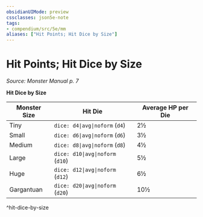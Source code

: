 ```yaml
---
obsidianUIMode: preview
cssclasses: json5e-note
tags:
- compendium/src/5e/mm
aliases: ["Hit Points; Hit Dice by Size"]
---
```

# Hit Points; Hit Dice by Size
*Source: Monster Manual p. 7* 

**Hit Dice by Size**

| Monster Size | Hit Die | Average HP per Die |
|--------------|---------|--------------------|
| Tiny | `dice: d4\|avg\|noform` (`d4`) | 2½ |
| Small | `dice: d6\|avg\|noform` (`d6`) | 3½ |
| Medium | `dice: d8\|avg\|noform` (`d8`) | 4½ |
| Large | `dice: d10\|avg\|noform` (`d10`) | 5½ |
| Huge | `dice: d12\|avg\|noform` (`d12`) | 6½ |
| Gargantuan | `dice: d20\|avg\|noform` (`d20`) | 10½ |
^hit-dice-by-size